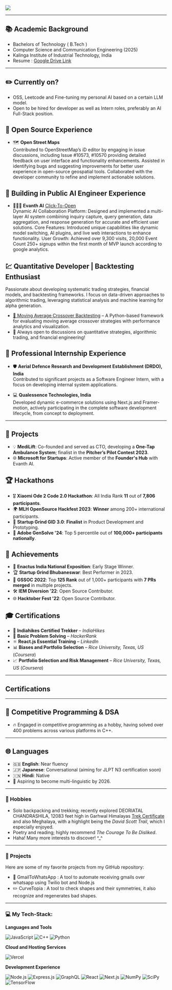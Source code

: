 

![](https://komarev.com/ghpvc/?username=StillAbeginnerr&color=green)

---
## 📚 Academic Background
- Bachelors of Technology ( B.Tech )
- Computer Science and Communication Engineering (2025)
- Kalinga Institute of Industrial Technology, India
- Resume : [Google Drive Link](https://drive.google.com/file/d/1MztVLMwXJwkklUIaiKe79LVZBoO6hZrz/view?usp=sharing)
---

## ✏️ Currently on?
- OSS, Leetcode and Fine-tuning my personal AI based on a certain LLM model.
- Open to be hired for developer as well as Intern roles, preferably an AI Full-Stack position.

## 🌟 Open Source Experience
- 🗺️ **Open Street Maps**  
Contributed to OpenStreetMap’s iD editor by engaging in issue discussions, including Issue #10573,
#10570 providing detailed feedback on user interface and functionality enhancements.
Assisted in identifying bugs and suggesting improvements for better user experience in open-source
geospatial tools.
Collaborated with the developer community to refine and implement actionable solutions.

## 🌟 Building in Public AI Engineer Experience
- 🙎🏻‍♂️ **Evanth AI**  [Click-To-Open](https://www.evanth.in) <br>
Dynamic AI Collaboration Platform: Designed and implemented a multi-layer AI system combining
inquiry capture, query generation, data aggregation, and response generation for accurate and efficient
user solutions.
Core Features: Introduced unique capabilities like dynamic model switching, AI plugins, and live web
interactions to enhance functionality.
User Growth: Achieved over 9,300 visits, 20,000 Event Count 250+ signups within the first
month of MVP launch according to google analytics.

## 💹 Quantitative Developer | Backtesting Enthusiast  

Passionate about developing systematic trading strategies, financial models, and backtesting frameworks. I focus on data-driven approaches to algorithmic trading, leveraging statistical analysis and machine learning for alpha generation.  

- [🔗 Moving Average Crossover Backtesting](https://github.com/StillAbeginnerr/Moving-Average-Crossover-Backtesting) – A Python-based framework for evaluating moving average crossover strategies with performance analytics and visualization.  
- 💬 Always open to discussions on quantitative strategies, algorithmic trading, and financial engineering!  


## 🌟 Professional Internship Experience
- 🛡️ **Aerial Defence Research and Development Establishment (DRDO), India**  
  Contributed to significant projects as a Software Engineer Intern, with a focus on developing internal system applications.

- 💻 **Qualessence Technologies, India**  
  Developed dynamic e-commerce solutions using Next.js and Framer-motion, actively participating in the complete software development lifecycle, from concept to deployment.

---



## 🚀 **Projects**  
- 💡 **MediLift**: Co-founded and served as CTO, developing a **One-Tap Ambulance System**; finalist in the **Pitcher’s Pilot Contest 2023**.   
- 🌐 **Microsoft for Startups**: Active member of the **Founder's Hub** with Evanth AI.


## 🏆 **Hackathons**  
- 🎖️ **Xiaomi Ode 2 Code 2.0 Hackathon**: All India Rank **11** out of **7,806 participants**.  
- 🌍 **MLH OpenSource Hackfest 2023**: **Winner** among 200+ international participants.  
- 🚀 **Startup Grind GID 3.0**: **Finalist** in Product Development and Prototyping.  
- 🎨 **Adobe GenSolve '24**: Top 5 percentile out of **100,000+ participants nationally**.  

## 🏅 **Achievements**   
- 🌟 **Enactus India National Exposition**: Early Stage Winner.  
- 🏆 **Startup Grind Bhubaneswar**: Best Performer in 2023.  
- 🔧 **GSSOC 2022**: Top **125 Rank** out of 1,000+ participants with **7 PRs merged** in multiple projects.  
- 🛠️ **IEM Diversion ’22**: Open Source Contributor.  
- 🌐 **Hacktober Fest ’22**: Open Source Contributor.  

## 🎓 Certifications  
- 🥾 **Indiahikes Certified Trekker** – *IndiaHikes*  
- 🧩 **Basic Problem Solving** – *HackerRank*  
- ⚛️ **React.js Essential Training** – *LinkedIn*  
- 📊 **Biases and Portfolio Selection** – *Rice University, Texas, US* (*Coursera*)  
- 📈 **Portfolio Selection and Risk Management** – *Rice University, Texas, US* (*Coursera*)  

---

## Certifications 



---

## 🧩 Competitive Programming & DSA
- 🔥 Engaged in competitive programming as a hobby, having solved over 400 problems across various platforms in C++.

---

## 🌐 Languages
- 🇬🇧 **English**: Near fluency  
- 🇯🇵 **Japanese**: Conversational (aiming for JLPT N3 certification soon)  
- 🇮🇳 **Hindi**: Native  
- 🌱 Aspiring to become multi-linguistic by 2026.

---

### 🎒 Hobbies

  - Solo backpacking and trekking; recently explored DEORIATAL CHANDRASHILA, 12083 feet high in Garhwal Himalayas [Trek Certificate](https://drive.google.com/file/d/1mmm0WC-UgHRfHh3_yDYpoqlUcZ_zvMKC/view?usp=sharing) and also Meghalaya, with a highlight being the *David Scott Trail*, which I especially enjoyed.
  - Poetry and reading; highly recommend *The Courage To Be Disliked*.
  - Haha! Many more interests to discover! ^_^

---

### 🌟 Projects

Here are some of my favorite projects from my GitHub repository:

-	💬 GmailToWhatsApp : A tool to automate receiving gmails over whatsapp using Twilio bot and Node.js
-	✏️ CurveTopia : A tool to check shapes and their symmetries, it also recognize and regenerates bad shapes.

---

### 💻 My Tech-Stack:

**Languages and Tools**

![JavaScript](https://img.shields.io/badge/Javascript-F7DF1E?style=for-the-badge&logo=Javascript&logoColor=black)
![C++](https://img.shields.io/badge/C++-FF6C37?style=for-the-badge&logo=C%2B%2B&logoColor=white)
![Python](https://img.shields.io/badge/python-3670A0?style=for-the-badge&logo=python&logoColor=ffdd54)

**Cloud and Hosting Services**

![Vercel](https://img.shields.io/badge/Vercel-000000.svg?style=for-the-badge&logo=Vercel&logoColor=white)

**Development Experience**

![Node.js](https://img.shields.io/badge/Node.js-339933?style=for-the-badge&logo=nodedotjs&logoColor=white)
![Express.js](https://img.shields.io/badge/Express.js-000000?style=for-the-badge&logo=express&logoColor=white)
![GraphQL](https://img.shields.io/badge/GraphQL-E10098.svg?style=for-the-badge&logo=GraphQL&logoColor=white)
![React](https://img.shields.io/badge/React-20232A?style=for-the-badge&logo=react&logoColor=61DAFB)
![Next.js](https://img.shields.io/badge/Next-black?style=for-the-badge&logo=next.js&logoColor=white)
![NumPy](https://img.shields.io/badge/numpy-%23013243.svg?style=for-the-badge&logo=numpy&logoColor=white)
![SciPy](https://img.shields.io/badge/SciPy-%230C55A5.svg?style=for-the-badge&logo=scipy&logoColor=white)
![TensorFlow](https://img.shields.io/badge/TensorFlow-%23FF6F00.svg?style=for-the-badge&logo=TensorFlow&logoColor=white)
